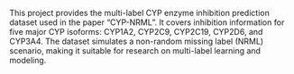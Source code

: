 This project provides the multi-label CYP enzyme inhibition prediction dataset used in the paper “CYP-NRML”. It covers inhibition information for five major CYP isoforms: CYP1A2, CYP2C9, CYP2C19, CYP2D6, and CYP3A4. The dataset simulates a non-random missing label (NRML) scenario, making it suitable for research on multi-label learning and modeling.
